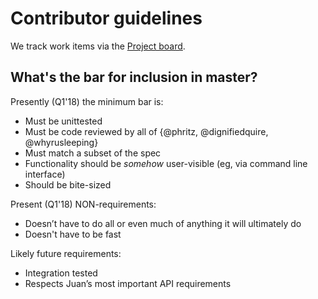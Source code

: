 # Contributor guidelines

We track work items via the [Project board](https://github.com/orgs/filecoin-project/projects/2).

## What's the bar for inclusion in master?

Presently (Q1'18) the minimum bar is:
 * Must be unittested
 * Must be code reviewed by all of {@phritz, @dignifiedquire, @whyrusleeping}
 * Must match a subset of the spec
 * Functionality should be _somehow_ user-visible (eg, via command line interface)
 * Should be bite-sized

Present (Q1'18) NON-requirements:
 * Doesn’t have to do all or even much of anything it will ultimately do
 * Doesn't have to be fast

Likely future requirements:
 * Integration tested
 * Respects Juan’s most important API requirements
